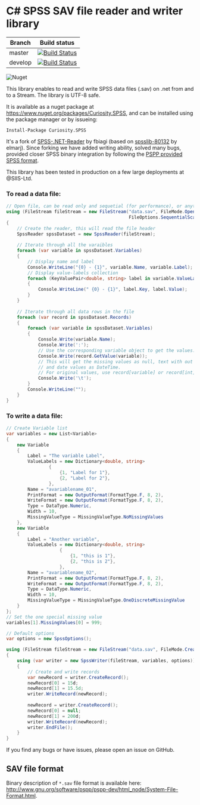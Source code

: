 # C# SPSS SAV file reader and writer library


|Branch|Build status|
|---|---|
|master|[![Build Status](https://travis-ci.com/SIIS-Ltd/Curiosity.SPSS.svg?branch=master)](https://travis-ci.com/SIIS-Ltd/Curiosity.SPSS)|
|develop|[![Build Status](https://travis-ci.com/SIIS-Ltd/Curiosity.SPSS.svg?branch=dev)](https://travis-ci.com/SIIS-Ltd/Curiosity.SPSS)|


![Nuget](https://img.shields.io/nuget/v/Curiosity.SPSS)

This library enables to read and write SPSS data files (.sav) on .net from and to a Stream. The library is UTF-8 safe.

It is available as a nuget package at https://www.nuget.org/packages/Curiosity.SPSS, and can be installed using the package manager or by issueing:
```
Install-Package Curiosity.SPSS
``` 
It's a fork of [SPSS-.NET-Reader](https://github.com/fbiagi/SPSS-.NET-Reader) by fbiagi (based on [spsslib-80132](http://spsslib.codeplex.com/) by elmarj). 
Since forking we have added writing ability, solved many bugs, provided closer SPSS binary integration by following the [PSPP provided SPSS format](https://www.gnu.org/software/pspp/pspp-dev/html_node/System-File-Format.html#System-File-Format). 

This library has been tested in production on a few large deployments at @SIIS-Ltd.

### To read a data file:

```C#
// Open file, can be read only and sequetial (for performance), or anything else
using (FileStream fileStream = new FileStream("data.sav", FileMode.Open, FileAccess.Read, FileShare.Read, 2048*10, 
                                              FileOptions.SequentialScan))
{
    // Create the reader, this will read the file header
    SpssReader spssDataset = new SpssReader(fileStream);
    
    // Iterate through all the varaibles
    foreach (var variable in spssDataset.Variables)
    {
        // Display name and label
        Console.WriteLine("{0} - {1}", variable.Name, variable.Label);
        // Display value-labels collection
        foreach (KeyValuePair<double, string> label in variable.ValueLabels)
        {
            Console.WriteLine(" {0} - {1}", label.Key, label.Value);
        }
    }
    
    // Iterate through all data rows in the file
    foreach (var record in spssDataset.Records)
    {
        foreach (var variable in spssDataset.Variables)
        {
            Console.Write(variable.Name);
            Console.Write(':');
            // Use the corresponding variable object to get the values.
            Console.Write(record.GetValue(variable));
            // This will get the missing values as null, text with out extra spaces,
            // and date values as DateTime.
            // For original values, use record[variable] or record[int]
            Console.Write('\t');
        }
        Console.WriteLine("");
    }
}
```

### To write a data file:
```C#
// Create Variable list
var variables = new List<Variable>
{
    new Variable
    {
        Label = "The variable Label",
        ValueLabels = new Dictionary<double, string>
                {
                    {1, "Label for 1"},
                    {2, "Label for 2"},
                },
        Name = "avariablename_01",
        PrintFormat = new OutputFormat(FormatType.F, 8, 2),
        WriteFormat = new OutputFormat(FormatType.F, 8, 2),
        Type = DataType.Numeric,
        Width = 10,
        MissingValueType = MissingValueType.NoMissingValues
    },
    new Variable
    {
        Label = "Another variable",
        ValueLabels = new Dictionary<double, string>
                    {
                        {1, "this is 1"},
                        {2, "this is 2"},
                    },
        Name = "avariablename_02",
        PrintFormat = new OutputFormat(FormatType.F, 8, 2),
        WriteFormat = new OutputFormat(FormatType.F, 8, 2),
        Type = DataType.Numeric,
        Width = 10,
        MissingValueType = MissingValueType.OneDiscreteMissingValue
    }
};
// Set the one special missing value
variables[1].MissingValues[0] = 999;  

// Default options
var options = new SpssOptions();

using (FileStream fileStream = new FileStream("data.sav", FileMode.Create, FileAccess.Write))
{
    using (var writer = new SpssWriter(fileStream, variables, options))
    {
        // Create and write records
        var newRecord = writer.CreateRecord();
        newRecord[0] = 15d;
        newRecord[1] = 15.5d;
        writer.WriteRecord(newRecord);
        
        newRecord = writer.CreateRecord();
        newRecord[0] = null;
        newRecord[1] = 200d;
        writer.WriteRecord(newRecord);
        writer.EndFile();
    }
}
```

If you find any bugs or have issues, please open an issue on GitHub. 

## SAV file format

Binary description of `*.sav` file format is available here: http://www.gnu.org/software/pspp/pspp-dev/html_node/System-File-Format.html.